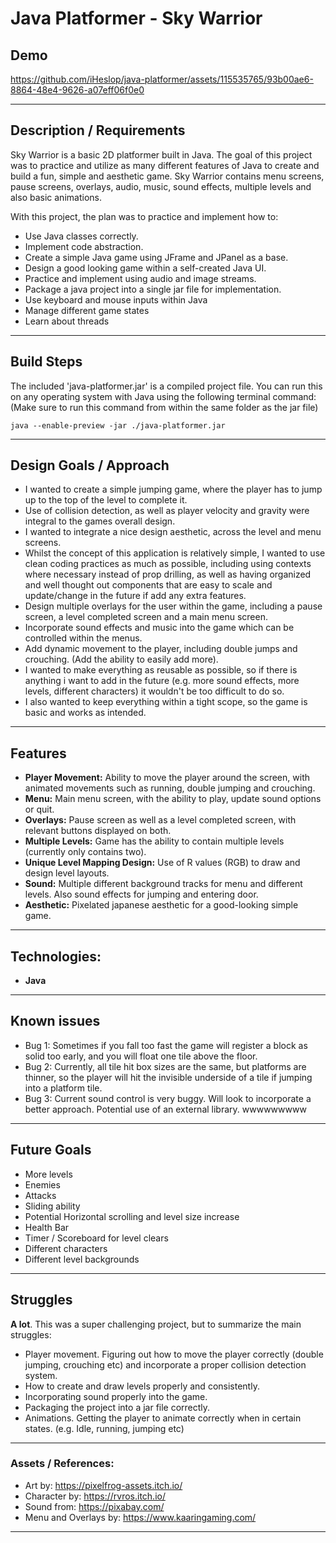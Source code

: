 # Java Platformer - Sky Warrior

## Demo

https://github.com/iHeslop/java-platformer/assets/115535765/93b00ae6-8864-48e4-9626-a07eff06f0e0

---

## Description / Requirements

Sky Warrior is a basic 2D platformer built in Java. The goal of this project was to practice and utilize as many different features of Java to create and build a fun, simple and aesthetic game. Sky Warrior contains menu screens, pause screens, overlays, audio, music, sound effects, multiple levels and also basic animations.

With this project, the plan was to practice and implement how to:

- Use Java classes correctly.
- Implement code abstraction.
- Create a simple Java game using JFrame and JPanel as a base.
- Design a good looking game within a self-created Java UI.
- Practice and implement using audio and image streams.
- Package a java project into a single jar file for implementation.
- Use keyboard and mouse inputs within Java
- Manage different game states
- Learn about threads

---

## Build Steps

The included 'java-platformer.jar' is a compiled project file. You can run this on any operating system with Java using the following terminal command: (Make sure to run this command from within the same folder as the jar file)

```
java --enable-preview -jar ./java-platformer.jar
```

---

## Design Goals / Approach

- I wanted to create a simple jumping game, where the player has to jump up to the top of the level to complete it.
- Use of collision detection, as well as player velocity and gravity were integral to the games overall design.
- I wanted to integrate a nice design aesthetic, across the level and menu screens.
- Whilst the concept of this application is relatively simple, I wanted to use clean coding practices as much as possible, including using contexts where necessary instead of prop drilling, as well as having organized and well thought out components that are easy to scale and update/change in the future if add any extra features.
- Design multiple overlays for the user within the game, including a pause screen, a level completed screen and a main menu screen.
- Incorporate sound effects and music into the game which can be controlled within the menus.
- Add dynamic movement to the player, including double jumps and crouching. (Add the ability to easily add more).
- I wanted to make everything as reusable as possible, so if there is anything i want to add in the future (e.g. more sound effects, more levels, different characters) it wouldn't be too difficult to do so.
- I also wanted to keep everything within a tight scope, so the game is basic and works as intended.

---

## Features

- **Player Movement:** Ability to move the player around the screen, with animated movements such as running, double jumping and crouching.
- **Menu:** Main menu screen, with the ability to play, update sound options or quit.
- **Overlays:** Pause screen as well as a level completed screen, with relevant buttons displayed on both.
- **Multiple Levels:** Game has the ability to contain multiple levels (currently only contains two).
- **Unique Level Mapping Design:** Use of R values (RGB) to draw and design level layouts.
- **Sound:** Multiple different background tracks for menu and different levels. Also sound effects for jumping and entering door.
- **Aesthetic:** Pixelated japanese aesthetic for a good-looking simple game.

---

## Technologies:

- **Java**

---

## Known issues

- Bug 1: Sometimes if you fall too fast the game will register a block as solid too early, and you will float one tile above the floor.
- Bug 2: Currently, all tile hit box sizes are the same, but platforms are thinner, so the player will hit the invisible underside of a tile if jumping into a platform tile.
- Bug 3: Current sound control is very buggy. Will look to incorporate a better approach. Potential use of an external library.
  wwwwwwwww

---

## Future Goals

- More levels
- Enemies
- Attacks
- Sliding ability
- Potential Horizontal scrolling and level size increase
- Health Bar
- Timer / Scoreboard for level clears
- Different characters
- Different level backgrounds

---

## Struggles

**A lot**. This was a super challenging project, but to summarize the main struggles:

- Player movement. Figuring out how to move the player correctly (double jumping, crouching etc) and incorporate a proper collision detection system.
- How to create and draw levels properly and consistently.
- Incorporating sound properly into the game.
- Packaging the project into a jar file correctly.
- Animations. Getting the player to animate correctly when in certain states. (e.g. Idle, running, jumping etc)

---

### Assets / References:

- Art by: https://pixelfrog-assets.itch.io/
- Character by: https://rvros.itch.io/
- Sound from: https://pixabay.com/
- Menu and Overlays by: https://www.kaaringaming.com/

---
